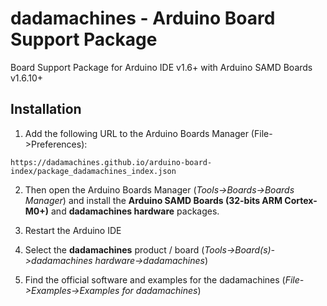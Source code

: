 # dadamachines - Arduino Board Support Package
Board Support Package for Arduino IDE v1.6+ with Arduino SAMD Boards v1.6.10+

## Installation
1.  Add the following URL to the Arduino Boards Manager (File->Preferences):
```
https://dadamachines.github.io/arduino-board-index/package_dadamachines_index.json
```
2. Then open the Arduino Boards Manager (*Tools->Boards->Boards Manager*) and install the 
**Arduino SAMD Boards (32-bits ARM Cortex-M0+)** and **dadamachines hardware** packages.

3. Restart the Arduino IDE

4. Select the **dadamachines** product / board (*Tools->Board(s)->dadamachines hardware->dadamachines*)

5. Find the official software and examples for the dadamachines (*File->Examples->Examples for dadamachines*)
